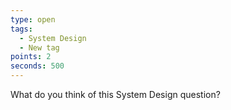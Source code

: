 ```yaml
---
type: open
tags: 
  - System Design
  - New tag
points: 2
seconds: 500
---
```

What do you think of this System Design question?